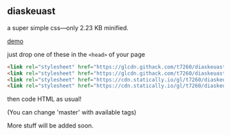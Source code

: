 ## diaskeuast
a super simple css—only 2.23 KB minified.

[demo](https://t7260.gitlab.io/diaskeuast)

just drop one of these in the `<head>` of your page
```html
<link rel="stylesheet" href="https://glcdn.githack.com/t7260/diaskeuast/-/raw/master/diaskeuast.css">
<link rel="stylesheet" href="https://glcdn.githack.com/t7260/diaskeuast/-/raw/master/diaskeuast.min.css">
<link rel="stylesheet" href="https://cdn.statically.io/gl/t7260/diaskeuast/master/diaskeuast.css">
<link rel="stylesheet" href="https://cdn.statically.io/gl/t7260/diaskeuast/master/diaskeuast.min.css">
```
then code HTML as usual!

(You can change 'master' with available tags)


More stuff will be added soon.